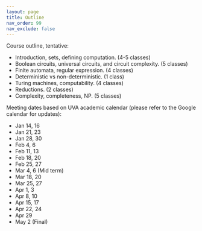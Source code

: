 ```yaml
---
layout: page
title: Outline
nav_order: 99
nav_exclude: false
---
```


Course outline, tentative: 
- Introduction, sets, defining computation. (4-5 classes)
- Boolean circuits, universal circuits, and circuit complexity. (5 classes)
- Finite automata, regular expression. (4 classes)
- Deterministic vs non-deterministic. (1 class)
- Turing machines, computability. (4 classes)
- Reductions. (2 classes)
- Complexity, completeness, NP. (5 classes)

Meeting dates based on UVA academic calendar (please refer to the Google calendar for updates):
- Jan 14, 16
- Jan 21, 23
- Jan 28, 30
- Feb 4, 6
- Feb 11, 13
- Feb 18, 20
- Feb 25, 27
- Mar 4, 6 (Mid term)
- Mar 18, 20
- Mar 25, 27
- Apr 1, 3
- Apr 8, 10
- Apr 15, 17
- Apr 22, 24
- Apr 29
- May 2 (Final)

<!-- 
Dave's:
Class 1: Introduction
Class 2: Defining Definitions
Class 3: What can be represented by bits?
Class 4: More Infinities
Class 5: Defining Computation
Class 6: Modeling Boolean Circuits
Class 7: Universal Circuits
Class 8: Syntactic Sugar, Complexity of Functions
Class 9: Circuit Size Hierarchy
Class 10: Circuit Complexity and Universal Circuits
Class 11: Universal Circuits, Quiz Questions, Practice Problems
Class 12: Review
Class 13: Finite Automata and Regular Expressions
Class 14: Regular Expressions
Class 15: Deterministic and Nondeterministic FAs
Class 16: Completing DFA=RE Proof
Class 17: NFA vs. RE
Class 18: Turing Machines
Class 19: Computability
Class 20: Proving Uncomputability
Class 21: Reductions and Recognizability
Class 22: Rice's Theorem
Class 23: Complexity
Class 24: Complexity II
Class 25: Probably Hard Problems
Class 26: Cook-Levin Theorem
Class 27: Wrap-up
 -->
